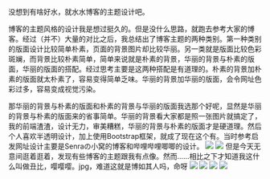 没想到有啥好水，就水水博客的主题设计吧。

博客的主题风格的设计我是想过挺久的。但是没什么思路，就跑去参考大家的博客。经过（并不）大量的对比之后，我总结出了博客主题的两种类别。第一种类别的版面设计比较简单朴素，页面的背景图片却比较华丽。另一类就是版面比较色彩斑斓，而背景比较朴素简单，简单来说就是朴素的背景，华丽的背景与朴素的版面，华丽的版面的搭配。经过思考主要是这两种搭配是有道理的。朴素的背景加朴素的版面就太朴素了，容易变得简单乏味。华丽的背景加华丽的版面，会令网址色彩过多，容易变成视觉污染。

那华丽的背景与朴素的版面和朴素的背景与华丽的版面我选那个好呢，显然是华丽的背景与朴素的版面来的省事简单。华丽的背景看大家都是照一张图片就搞定了，我的前端渣渣，设计无力，审美糟糕，华丽的背景与朴素的版面才是硬道理。然后个人喜欢半透明设计，加上使用Bootstrap框架，就成了现在这个有。当时参考启发网址设计主要是Senraの小窝的博客和哔哩哔哩唧唧的设计。
![](https://file.cellargalaxy.top/file/old-file/20190822/%E9%80%89%E5%8C%BA_001d.png)
![](https://file.cellargalaxy.top/file/old-file/20190822/%E9%80%89%E5%8C%BA_002d.png)
但是今天无意间逛着逛着，发现有些博客的主题跟我有点像。然而……相比之下才知道我这什么叫做丑比，嘤嘤嘤。jpg，难道这就是博如其人吗，命呀
![](https://file.cellargalaxy.top/file/old-file/20190822/%E9%80%89%E5%8C%BA_004d.png)
![](https://file.cellargalaxy.top/file/old-file/20190822/%E9%80%89%E5%8C%BA_006.png)
![](https://file.cellargalaxy.top/file/old-file/20190822/%E9%80%89%E5%8C%BA_003d.png)
![](https://file.cellargalaxy.top/file/old-file/20190822/%E9%80%89%E5%8C%BA_005.png)